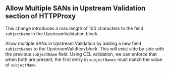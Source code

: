 ## Allow Multiple SANs in Upstream Validation section of HTTPProxy

This change introduces a max length of 100 characters to the field `subjectName` in the UpstreamValidation block.

Allow multiple SANs in Upstream Validation by adding a new field `subjectNames` to the UpstreamValidtion block. This will exist side by side with the previous `subjectName` field. Using CEL validation, we can enforce that when both are present, the first entry in `subjectNames` must match the value of `subjectName`. 